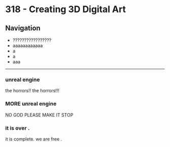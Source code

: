 # 318 - Creating 3D Digital Art
## Navigation
- ?????????????????
- aaaaaaaaaaaa
- a
- a
- aaa
----
### unreal engine 
the horrors!! the horrors!!!

### MORE unreal engine
NO GOD PLEASE MAKE IT STOP

### it is over .
it is complete. we are free .